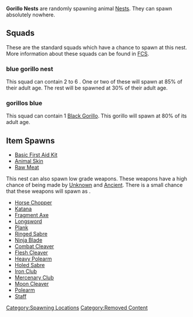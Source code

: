 **Gorillo Nests** are randomly spawning animal [Nests](Nest.md "wikilink").
They can spawn absolutely nowhere.

## Squads

These are the standard squads which have a chance to spawn at this nest.
More information about these squads can be found in
[FCS](Forgotten_Construction_Set.md "wikilink").

### blue gorillo nest

This squad can contain 2 to 6 [](Black_Gorillo.md). One or two of these will spawn at
85% of their adult age. The rest will be spawned at 30% of their adult
age.

### gorillos blue

This squad can contain 1 [Black Gorillo](Black_Gorillo.md "wikilink"). This
gorillo will spawn at 80% of its adult age.

## Item Spawns

- [Basic First Aid Kit](Basic_First_Aid_Kit.md "wikilink")
- [Animal Skin](Animal_Skin.md "wikilink")
- [Raw Meat](Raw_Meat.md "wikilink")

This nest can also spawn low grade weapons. These weapons have a high
chance of being made by [Unknown](Unknown_(manufacturer).md "wikilink") and
[Ancient](Ancient_(Manufacturer).md "wikilink"). There is a small chance
that these weapons will spawn as [](Catun_Scrapmaster_(Manufacturer).md).

- [Horse Chopper](Horse_Chopper.md "wikilink")
- [Katana](Katana.md "wikilink")
- [Fragment Axe](Fragment_Axe.md "wikilink")
- [Longsword](Longsword.md "wikilink")
- [Plank](Plank.md "wikilink")
- [Ringed Sabre](Ringed_Sabre.md "wikilink")
- [Ninja Blade](Ninja_Blade.md "wikilink")
- [Combat Cleaver](Combat_Cleaver.md "wikilink")
- [Flesh Cleaver](Flesh_Cleaver.md "wikilink")
- [Heavy Polearm](Heavy_Polearm.md "wikilink")
- [Holed Sabre](Holed_Sabre.md "wikilink")
- [Iron Club](Iron_Club.md "wikilink")
- [Mercenary Club](Mercenary_Club.md "wikilink")
- [Moon Cleaver](Moon_Cleaver.md "wikilink")
- [Polearm](Polearm.md "wikilink")
- [Staff](Staff.md "wikilink")

[Category:Spawning Locations](Category:Spawning_Locations "wikilink")
[Category:Removed Content](Category:Removed_Content "wikilink")